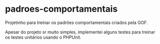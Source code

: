 # padroes-comportamentais

Projetinho para treinar os padrões comportamentais criados pela GOF.

Apesar do projeto sr muito simples, implementei alguns testes para treinar os testes unitários usando o PHPUnit.

